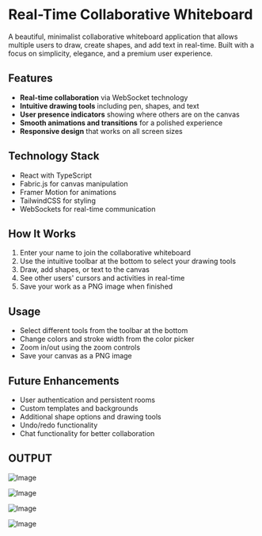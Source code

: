 # Real-Time Collaborative Whiteboard

A beautiful, minimalist collaborative whiteboard application that allows multiple users to draw, create shapes, and add text in real-time. Built with a focus on simplicity, elegance, and a premium user experience.

## Features

- **Real-time collaboration** via WebSocket technology
- **Intuitive drawing tools** including pen, shapes, and text
- **User presence indicators** showing where others are on the canvas
- **Smooth animations and transitions** for a polished experience
- **Responsive design** that works on all screen sizes

## Technology Stack

- React with TypeScript
- Fabric.js for canvas manipulation
- Framer Motion for animations
- TailwindCSS for styling
- WebSockets for real-time communication

## How It Works

1. Enter your name to join the collaborative whiteboard
2. Use the intuitive toolbar at the bottom to select your drawing tools
3. Draw, add shapes, or text to the canvas
4. See other users' cursors and activities in real-time
5. Save your work as a PNG image when finished

## Usage

- Select different tools from the toolbar at the bottom
- Change colors and stroke width from the color picker
- Zoom in/out using the zoom controls
- Save your canvas as a PNG image

## Future Enhancements

- User authentication and persistent rooms
- Custom templates and backgrounds
- Additional shape options and drawing tools
- Undo/redo functionality
- Chat functionality for better collaboration

## OUTPUT

![Image](https://github.com/user-attachments/assets/9269f6f4-37f7-44b3-bf25-6277c6381aae)

![Image](https://github.com/user-attachments/assets/b2a54ef9-3d8b-48da-91df-98d53358164b)

![Image](https://github.com/user-attachments/assets/340e6d33-d238-4793-bfb2-ea97e4bfa37f)

![Image](https://github.com/user-attachments/assets/8a31adb6-5f5f-4816-995f-e179cd81f5a9)

